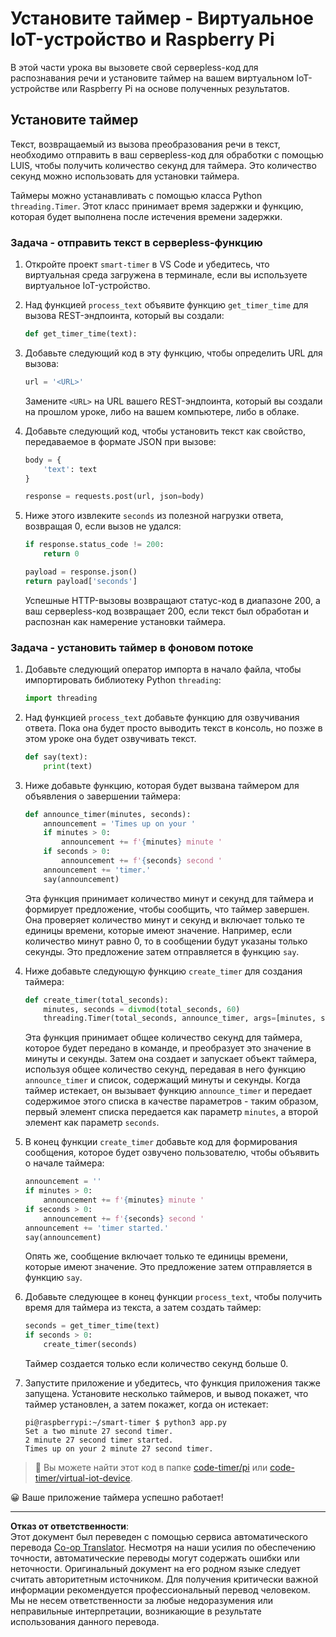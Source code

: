 <!--
CO_OP_TRANSLATOR_METADATA:
{
  "original_hash": "64ad4ddb4de81a18b7252e968f10b404",
  "translation_date": "2025-08-27T00:07:04+00:00",
  "source_file": "6-consumer/lessons/3-spoken-feedback/single-board-computer-set-timer.md",
  "language_code": "ru"
}
-->
# Установите таймер - Виртуальное IoT-устройство и Raspberry Pi

В этой части урока вы вызовете свой серверless-код для распознавания речи и установите таймер на вашем виртуальном IoT-устройстве или Raspberry Pi на основе полученных результатов.

## Установите таймер

Текст, возвращаемый из вызова преобразования речи в текст, необходимо отправить в ваш серверless-код для обработки с помощью LUIS, чтобы получить количество секунд для таймера. Это количество секунд можно использовать для установки таймера.

Таймеры можно устанавливать с помощью класса Python `threading.Timer`. Этот класс принимает время задержки и функцию, которая будет выполнена после истечения времени задержки.

### Задача - отправить текст в серверless-функцию

1. Откройте проект `smart-timer` в VS Code и убедитесь, что виртуальная среда загружена в терминале, если вы используете виртуальное IoT-устройство.

1. Над функцией `process_text` объявите функцию `get_timer_time` для вызова REST-эндпоинта, который вы создали:

    ```python
    def get_timer_time(text):
    ```

1. Добавьте следующий код в эту функцию, чтобы определить URL для вызова:

    ```python
    url = '<URL>'
    ```

    Замените `<URL>` на URL вашего REST-эндпоинта, который вы создали на прошлом уроке, либо на вашем компьютере, либо в облаке.

1. Добавьте следующий код, чтобы установить текст как свойство, передаваемое в формате JSON при вызове:

    ```python
    body = {
        'text': text
    }
    
    response = requests.post(url, json=body)
    ```

1. Ниже этого извлеките `seconds` из полезной нагрузки ответа, возвращая 0, если вызов не удался:

    ```python
    if response.status_code != 200:
        return 0
    
    payload = response.json()
    return payload['seconds']
    ```

    Успешные HTTP-вызовы возвращают статус-код в диапазоне 200, а ваш серверless-код возвращает 200, если текст был обработан и распознан как намерение установки таймера.

### Задача - установить таймер в фоновом потоке

1. Добавьте следующий оператор импорта в начало файла, чтобы импортировать библиотеку Python `threading`:

    ```python
    import threading
    ```

1. Над функцией `process_text` добавьте функцию для озвучивания ответа. Пока она будет просто выводить текст в консоль, но позже в этом уроке она будет озвучивать текст.

    ```python
    def say(text):
        print(text)
    ```

1. Ниже добавьте функцию, которая будет вызвана таймером для объявления о завершении таймера:

    ```python
    def announce_timer(minutes, seconds):
        announcement = 'Times up on your '
        if minutes > 0:
            announcement += f'{minutes} minute '
        if seconds > 0:
            announcement += f'{seconds} second '
        announcement += 'timer.'
        say(announcement)
    ```

    Эта функция принимает количество минут и секунд для таймера и формирует предложение, чтобы сообщить, что таймер завершен. Она проверяет количество минут и секунд и включает только те единицы времени, которые имеют значение. Например, если количество минут равно 0, то в сообщении будут указаны только секунды. Это предложение затем отправляется в функцию `say`.

1. Ниже добавьте следующую функцию `create_timer` для создания таймера:

    ```python
    def create_timer(total_seconds):
        minutes, seconds = divmod(total_seconds, 60)
        threading.Timer(total_seconds, announce_timer, args=[minutes, seconds]).start()
    ```

    Эта функция принимает общее количество секунд для таймера, которое будет передано в команде, и преобразует это значение в минуты и секунды. Затем она создает и запускает объект таймера, используя общее количество секунд, передавая в него функцию `announce_timer` и список, содержащий минуты и секунды. Когда таймер истекает, он вызывает функцию `announce_timer` и передает содержимое этого списка в качестве параметров - таким образом, первый элемент списка передается как параметр `minutes`, а второй элемент как параметр `seconds`.

1. В конец функции `create_timer` добавьте код для формирования сообщения, которое будет озвучено пользователю, чтобы объявить о начале таймера:

    ```python
    announcement = ''
    if minutes > 0:
        announcement += f'{minutes} minute '
    if seconds > 0:
        announcement += f'{seconds} second '    
    announcement += 'timer started.'
    say(announcement)
    ```

    Опять же, сообщение включает только те единицы времени, которые имеют значение. Это предложение затем отправляется в функцию `say`.

1. Добавьте следующее в конец функции `process_text`, чтобы получить время для таймера из текста, а затем создать таймер:

    ```python
    seconds = get_timer_time(text)
    if seconds > 0:
        create_timer(seconds)
    ```

    Таймер создается только если количество секунд больше 0.

1. Запустите приложение и убедитесь, что функция приложения также запущена. Установите несколько таймеров, и вывод покажет, что таймер установлен, а затем покажет, когда он истекает:

    ```output
    pi@raspberrypi:~/smart-timer $ python3 app.py 
    Set a two minute 27 second timer.
    2 minute 27 second timer started.
    Times up on your 2 minute 27 second timer.
    ```

> 💁 Вы можете найти этот код в папке [code-timer/pi](../../../../../6-consumer/lessons/3-spoken-feedback/code-timer/pi) или [code-timer/virtual-iot-device](../../../../../6-consumer/lessons/3-spoken-feedback/code-timer/virtual-iot-device).

😀 Ваше приложение таймера успешно работает!

---

**Отказ от ответственности**:  
Этот документ был переведен с помощью сервиса автоматического перевода [Co-op Translator](https://github.com/Azure/co-op-translator). Несмотря на наши усилия по обеспечению точности, автоматические переводы могут содержать ошибки или неточности. Оригинальный документ на его родном языке следует считать авторитетным источником. Для получения критически важной информации рекомендуется профессиональный перевод человеком. Мы не несем ответственности за любые недоразумения или неправильные интерпретации, возникающие в результате использования данного перевода.